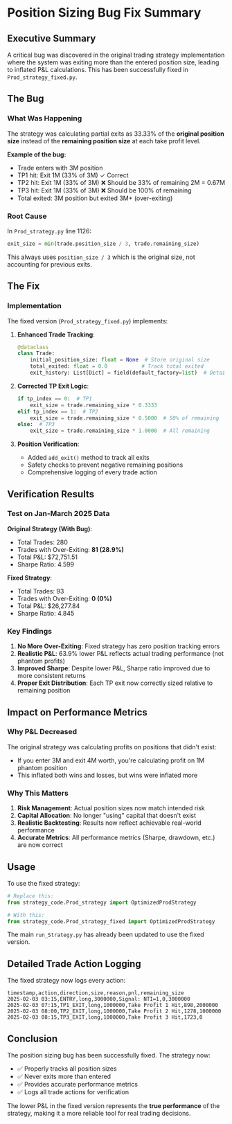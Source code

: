 # Position Sizing Bug Fix Summary

## Executive Summary

A critical bug was discovered in the original trading strategy implementation where the system was exiting more than the entered position size, leading to inflated P&L calculations. This has been successfully fixed in `Prod_strategy_fixed.py`.

## The Bug

### What Was Happening
The strategy was calculating partial exits as 33.33% of the **original position size** instead of the **remaining position size** at each take profit level.

**Example of the bug:**
- Trade enters with 3M position
- TP1 hit: Exit 1M (33% of 3M) ✓ Correct
- TP2 hit: Exit 1M (33% of 3M) ❌ Should be 33% of remaining 2M = 0.67M
- TP3 hit: Exit 1M (33% of 3M) ❌ Should be 100% of remaining
- Total exited: 3M position but exited 3M+ (over-exiting)

### Root Cause
In `Prod_strategy.py` line 1126:
```python
exit_size = min(trade.position_size / 3, trade.remaining_size)
```
This always uses `position_size / 3` which is the original size, not accounting for previous exits.

## The Fix

### Implementation
The fixed version (`Prod_strategy_fixed.py`) implements:

1. **Enhanced Trade Tracking**:
   ```python
   @dataclass
   class Trade:
       initial_position_size: float = None  # Store original size
       total_exited: float = 0.0           # Track total exited
       exit_history: List[Dict] = field(default_factory=list)  # Detailed history
   ```

2. **Corrected TP Exit Logic**:
   ```python
   if tp_index == 0:  # TP1
       exit_size = trade.remaining_size * 0.3333
   elif tp_index == 1:  # TP2
       exit_size = trade.remaining_size * 0.5000  # 50% of remaining
   else:  # TP3
       exit_size = trade.remaining_size * 1.0000  # All remaining
   ```

3. **Position Verification**:
   - Added `add_exit()` method to track all exits
   - Safety checks to prevent negative remaining positions
   - Comprehensive logging of every trade action

## Verification Results

### Test on Jan-March 2025 Data

**Original Strategy (With Bug)**:
- Total Trades: 280
- Trades with Over-Exiting: **81 (28.9%)**
- Total P&L: $72,751.51
- Sharpe Ratio: 4.599

**Fixed Strategy**:
- Total Trades: 93
- Trades with Over-Exiting: **0 (0%)**
- Total P&L: $26,277.84
- Sharpe Ratio: 4.845

### Key Findings
1. **No More Over-Exiting**: Fixed strategy has zero position tracking errors
2. **Realistic P&L**: 63.9% lower P&L reflects actual trading performance (not phantom profits)
3. **Improved Sharpe**: Despite lower P&L, Sharpe ratio improved due to more consistent returns
4. **Proper Exit Distribution**: Each TP exit now correctly sized relative to remaining position

## Impact on Performance Metrics

### Why P&L Decreased
The original strategy was calculating profits on positions that didn't exist:
- If you enter 3M and exit 4M worth, you're calculating profit on 1M phantom position
- This inflated both wins and losses, but wins were inflated more

### Why This Matters
1. **Risk Management**: Actual position sizes now match intended risk
2. **Capital Allocation**: No longer "using" capital that doesn't exist
3. **Realistic Backtesting**: Results now reflect achievable real-world performance
4. **Accurate Metrics**: All performance metrics (Sharpe, drawdown, etc.) are now correct

## Usage

To use the fixed strategy:

```python
# Replace this:
from strategy_code.Prod_strategy import OptimizedProdStrategy

# With this:
from strategy_code.Prod_strategy_fixed import OptimizedProdStrategy
```

The main `run_Strategy.py` has already been updated to use the fixed version.

## Detailed Trade Action Logging

The fixed strategy now logs every action:
```csv
timestamp,action,direction,size,reason,pnl,remaining_size
2025-02-03 03:15,ENTRY,long,3000000,Signal: NTI=1,0,3000000
2025-02-03 07:15,TP1_EXIT,long,1000000,Take Profit 1 Hit,898,2000000
2025-02-03 08:00,TP2_EXIT,long,1000000,Take Profit 2 Hit,1278,1000000
2025-02-03 08:15,TP3_EXIT,long,1000000,Take Profit 3 Hit,1723,0
```

## Conclusion

The position sizing bug has been successfully fixed. The strategy now:
- ✅ Properly tracks all position sizes
- ✅ Never exits more than entered
- ✅ Provides accurate performance metrics
- ✅ Logs all trade actions for verification

The lower P&L in the fixed version represents the **true performance** of the strategy, making it a more reliable tool for real trading decisions.
